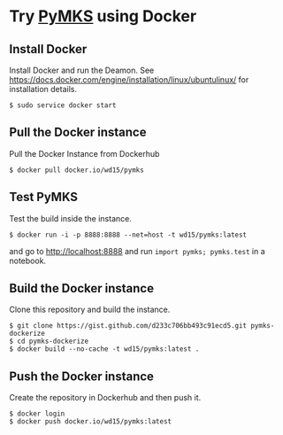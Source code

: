 # Try [PyMKS](https://pymks.org) using Docker

## Install Docker

Install Docker and run the Deamon. See
https://docs.docker.com/engine/installation/linux/ubuntulinux/ for
installation details.

    $ sudo service docker start

## Pull the Docker instance

Pull the Docker Instance from Dockerhub

    $ docker pull docker.io/wd15/pymks

## Test PyMKS

Test the build inside the instance.

    $ docker run -i -p 8888:8888 --net=host -t wd15/pymks:latest

and go to [http://localhost:8888](http://localhost:8888) and run
`import pymks; pymks.test` in a notebook.

## Build the Docker instance

Clone this repository and build the instance.

    $ git clone https://gist.github.com/d233c706bb493c91ecd5.git pymks-dockerize
    $ cd pymks-dockerize
    $ docker build --no-cache -t wd15/pymks:latest .

## Push the Docker instance

Create the repository in Dockerhub and then push it.

    $ docker login
    $ docker push docker.io/wd15/pymks:latest

